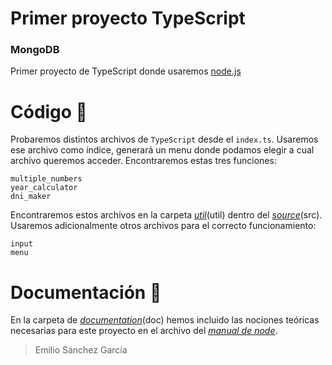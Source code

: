 # Primer proyecto TypeScript
### MongoDB

Primer proyecto de TypeScript donde usaremos [node.js](https://nodejs.org)

# Código 🔎

Probaremos distintos archivos de `TypeScript` desde el `index.ts`. Usaremos ese archivo como índice, generará un menu donde podamos elegir a cual archivo queremos acceder. Encontraremos estas tres funciones:
```
multiple_numbers
year_calculator
dni_maker
```
Encontraremos estos archivos en la carpeta *[util](https://github.com/SanchezGarciaEmilio/20211008-Primer_proyecto_typescript/tree/main/src/util)*(util) dentro del *[source](https://github.com/SanchezGarciaEmilio/20211008-Primer_proyecto_typescript/tree/main/src)*(src). Usaremos adicionalmente otros archivos para el correcto funcionamiento:
```
input
menu
```


# Documentación 📝

En la carpeta de *[documentation](https://github.com/SanchezGarciaEmilio/20211008-Primer_proyecto_typescript/tree/main/doc)*(doc) hemos incluido las nociones teóricas necesarias para este proyecto en el archivo del *[manual de node](https://github.com/SanchezGarciaEmilio/20211008-Primer_proyecto_typescript/blob/main/doc/Manual_node.pdf)*.



> Emilio Sánchez García
